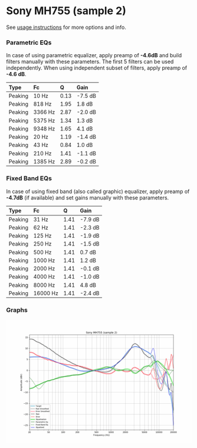 # Sony MH755 (sample 2)
See [usage instructions](https://github.com/jaakkopasanen/AutoEq#usage) for more options and info.

### Parametric EQs
In case of using parametric equalizer, apply preamp of **-4.6dB** and build filters manually
with these parameters. The first 5 filters can be used independently.
When using independent subset of filters, apply preamp of **-4.6 dB**.

| Type    | Fc      |    Q | Gain    |
|:--------|:--------|:-----|:--------|
| Peaking | 10 Hz   | 0.13 | -7.5 dB |
| Peaking | 818 Hz  | 1.95 | 1.8 dB  |
| Peaking | 3366 Hz | 2.87 | -2.0 dB |
| Peaking | 5375 Hz | 1.34 | 1.3 dB  |
| Peaking | 9348 Hz | 1.65 | 4.1 dB  |
| Peaking | 20 Hz   | 1.19 | -1.4 dB |
| Peaking | 43 Hz   | 0.84 | 1.0 dB  |
| Peaking | 210 Hz  | 1.41 | -1.1 dB |
| Peaking | 1385 Hz | 2.89 | -0.2 dB |

### Fixed Band EQs
In case of using fixed band (also called graphic) equalizer, apply preamp of **-4.7dB**
(if available) and set gains manually with these parameters.

| Type    | Fc       |    Q | Gain    |
|:--------|:---------|:-----|:--------|
| Peaking | 31 Hz    | 1.41 | -7.9 dB |
| Peaking | 62 Hz    | 1.41 | -2.3 dB |
| Peaking | 125 Hz   | 1.41 | -1.9 dB |
| Peaking | 250 Hz   | 1.41 | -1.5 dB |
| Peaking | 500 Hz   | 1.41 | 0.7 dB  |
| Peaking | 1000 Hz  | 1.41 | 1.2 dB  |
| Peaking | 2000 Hz  | 1.41 | -0.1 dB |
| Peaking | 4000 Hz  | 1.41 | -1.0 dB |
| Peaking | 8000 Hz  | 1.41 | 4.8 dB  |
| Peaking | 16000 Hz | 1.41 | -2.4 dB |

### Graphs
![](./Sony%20MH755%20(sample%202).png)